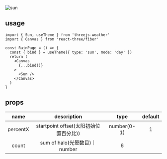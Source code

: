 ![sun](https://user-images.githubusercontent.com/6839576/82881946-f2fd5c00-9f72-11ea-8083-69b4dabd71d5.gif)

## usage

```tsx
import { Sun, useTheme } from 'threejs-weather'
import { Canvas } from 'react-three/fiber'

const RainPage = () => {
  const { bind } = useTheme({ type: 'sun', mode: 'day' })
  return (
    <Canvas
      {...bind()}
    >
      <Sun />
    </Canvas>
  )
}
```

## props

|   name   |              description               |    type     | default |
| :------: | :------------------------------------: | :---------: | :-----: |
| percentX | startpoint offset(太阳初始位置百分比)) | number(0-1) |    1    |
|  count   |     sum of halo(光晕数目)｜number      |      6     |